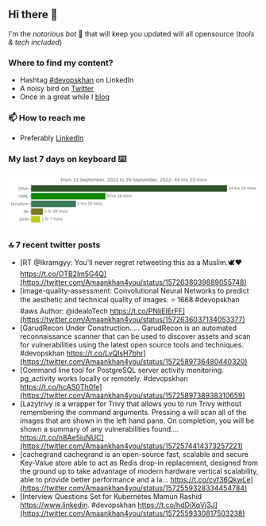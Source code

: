 <!--- [![Hits](https://hits.seeyoufarm.com/api/count/incr/badge.svg?url=https%3A%2F%2Fgithub.com%2Fakhan4u%2Fhit-counter&count_bg=%2379C83D&title_bg=%23555555&icon=&icon_color=%23E7E7E7&title=visits&edge_flat=false)](https://hits.seeyoufarm.com) --->

## Hi there 👋

I'm the _notorious bot_ 🤣 that will keep you updated will all opensource (_tools & tech included_) 

### Where to find my content?

* Hashtag [#devopskhan](https://www.linkedin.com/feed/hashtag/devopskhan) on LinkedIn
* A noisy bird on [Twitter](https://twitter.com/Amaankhan4you)
* Once in a great while I [blog](https://linuxparrot.com) 


### 📫 **How to reach me**

* Preferably [LinkedIn](https://www.linkedin.com/in/amaan-khan-linux-ninja)

### My last 7 days on keyboard ⌨️

<img src="https://github.com/akhan4u/akhan4u/blob/main/images/stat.svg" alt="Amaan's Wakatime Activity!"/>

### 🔝 7 recent twitter posts
<!-- DEVDOJO:START -->
- [RT @Ikramgyy: You&#39;ll never regret retweeting this as a Muslim.🕊❤️ https://t.co/OTB2lm5G4Q](https://twitter.com/Amaankhan4you/status/1572638039889055748)
- [image-quality-assessment: Convolutional Neural Networks to predict the aesthetic and technical quality of images.
⭐️ 1668
#devopskhan #aws
Author: @idealoTech
https://t.co/PNliEIErFF](https://twitter.com/Amaankhan4you/status/1572636037134053377)
- [GarudRecon Under Construction..... GarudRecon is an automated reconnaissance scanner that can be used to discover assets and scan for vulnerabilities using the latest open source tools and techniques. #devopskhan https://t.co/LvQIsH7bhr](https://twitter.com/Amaankhan4you/status/1572589736480440320)
- [Command line tool for PostgreSQL server activity monitoring. pg_activity works locally or remotely. #devopskhan https://t.co/hcAS0Th0fe](https://twitter.com/Amaankhan4you/status/1572589738938310659)
- [Lazytrivy is a wrapper for Trivy that allows you to run Trivy without remembering the command arguments. Pressing a will scan all of the images that are shown in the left hand pane. On completion, you will be shown a summary of any vulnerabilities found.… https://t.co/n8Ae5iuNUC](https://twitter.com/Amaankhan4you/status/1572574414373257221)
- [cachegrand cachegrand is an open-source fast, scalable and secure Key-Value store able to act as Redis drop-in replacement, designed from the ground up to take advantage of modern hardware vertical scalability, able to provide better performance and a la… https://t.co/cvf36QkwLe](https://twitter.com/Amaankhan4you/status/1572559328334454784)
- [Interview Questions Set for Kubernetes Mamun Rashid https://www.linkedin. #devopskhan https://t.co/hdDiXqVi3J](https://twitter.com/Amaankhan4you/status/1572559330817503238)
<!-- DEVDOJO:END -->

<!-- ![Amaan's GitHub stats](https://github-readme-stats.vercel.app/api?username=akhan4u&count_private=true&show_icons=true&hide=contribs) -->
